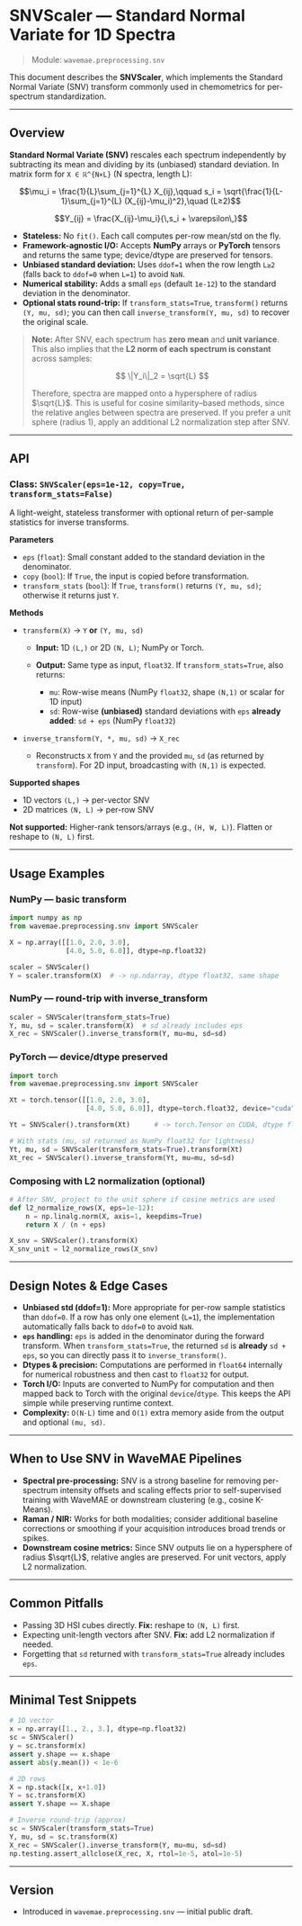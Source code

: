# SNVScaler — Standard Normal Variate for 1D Spectra

> Module: `wavemae.preprocessing.snv`

This document describes the **SNVScaler**, which implements the Standard Normal Variate (SNV) transform commonly used in chemometrics for per-spectrum standardization.

---

## Overview

**Standard Normal Variate (SNV)** rescales each spectrum independently by subtracting its mean and dividing by its (unbiased) standard deviation. In matrix form for `X ∈ ℝ^{N×L}` (N spectra, length L):

```math
\mu_i = \frac{1}{L}\sum_{j=1}^{L} X_{ij},\qquad
s_i = \sqrt{\frac{1}{L-1}\sum_{j=1}^{L} (X_{ij}-\mu_i)^2},\quad (L≥2)
```
```math
Y_{ij} = \frac{X_{ij}-\mu_i}{\,s_i + \varepsilon\,}
```

* **Stateless:** No `fit()`. Each call computes per-row mean/std on the fly.
* **Framework-agnostic I/O:** Accepts **NumPy** arrays or **PyTorch** tensors and returns the same type; device/dtype are preserved for tensors.
* **Unbiased standard deviation:** Uses `ddof=1` when the row length `L≥2` (falls back to `ddof=0` when `L=1`) to avoid `NaN`.
* **Numerical stability:** Adds a small `eps` (default `1e-12`) to the standard deviation in the denominator.
* **Optional stats round-trip:** If `transform_stats=True`, `transform()` returns `(Y, mu, sd)`; you can then call `inverse_transform(Y, mu, sd)` to recover the original scale.

> **Note:** After SNV, each spectrum has **zero mean** and **unit variance**. This also implies that the **L2 norm of each spectrum is constant** across samples:
>
> $$
> \|Y_i\|_2 = \sqrt{L}
> $$
>
> Therefore, spectra are mapped onto a hypersphere of radius $\sqrt{L}$. This is useful for cosine similarity–based methods, since the relative angles between spectra are preserved. If you prefer a unit sphere (radius 1), apply an additional L2 normalization step after SNV.

---

## API

### Class: `SNVScaler(eps=1e-12, copy=True, transform_stats=False)`

A light-weight, stateless transformer with optional return of per-sample statistics for inverse transforms.

**Parameters**

* `eps` (`float`): Small constant added to the standard deviation in the denominator.
* `copy` (`bool`): If `True`, the input is copied before transformation.
* `transform_stats` (`bool`): If `True`, `transform()` returns `(Y, mu, sd)`; otherwise it returns just `Y`.

**Methods**

* `transform(X)` → `Y` **or** `(Y, mu, sd)`

  * **Input:** 1D `(L,)` or 2D `(N, L)`; NumPy or Torch.
  * **Output:** Same type as input, `float32`. If `transform_stats=True`, also returns:

    * `mu`: Row-wise means (NumPy `float32`, shape `(N,1)` or scalar for 1D input)
    * `sd`: Row-wise **(unbiased)** standard deviations with `eps` **already added**: `sd + eps` (NumPy `float32`)
* `inverse_transform(Y, *, mu, sd)` → `X_rec`

  * Reconstructs `X` from `Y` and the provided `mu`, `sd` (as returned by `transform`). For 2D input, broadcasting with `(N,1)` is expected.

**Supported shapes**

* 1D vectors `(L,)` → per-vector SNV
* 2D matrices `(N, L)` → per-row SNV

**Not supported:** Higher-rank tensors/arrays (e.g., `(H, W, L)`). Flatten or reshape to `(N, L)` first.

---

## Usage Examples

### NumPy — basic transform

```python
import numpy as np
from wavemae.preprocessing.snv import SNVScaler

X = np.array([[1.0, 2.0, 3.0],
              [4.0, 5.0, 6.0]], dtype=np.float32)

scaler = SNVScaler()
Y = scaler.transform(X)  # -> np.ndarray, dtype float32, same shape
```

### NumPy — round-trip with inverse_transform

```python
scaler = SNVScaler(transform_stats=True)
Y, mu, sd = scaler.transform(X)  # sd already includes eps
X_rec = SNVScaler().inverse_transform(Y, mu=mu, sd=sd)
```

### PyTorch — device/dtype preserved

```python
import torch
from wavemae.preprocessing.snv import SNVScaler

Xt = torch.tensor([[1.0, 2.0, 3.0],
                   [4.0, 5.0, 6.0]], dtype=torch.float32, device="cuda")

Yt = SNVScaler().transform(Xt)      # -> torch.Tensor on CUDA, dtype float32

# With stats (mu, sd returned as NumPy float32 for lightness)
Yt, mu, sd = SNVScaler(transform_stats=True).transform(Xt)
Xt_rec = SNVScaler().inverse_transform(Yt, mu=mu, sd=sd)
```

### Composing with L2 normalization (optional)

```python
# After SNV, project to the unit sphere if cosine metrics are used
def l2_normalize_rows(X, eps=1e-12):
    n = np.linalg.norm(X, axis=1, keepdims=True)
    return X / (n + eps)

X_snv = SNVScaler().transform(X)
X_snv_unit = l2_normalize_rows(X_snv)
```

---

## Design Notes & Edge Cases

* **Unbiased std (ddof=1):** More appropriate for per-row sample statistics than `ddof=0`. If a row has only one element (`L=1`), the implementation automatically falls back to `ddof=0` to avoid `NaN`.
* **`eps` handling:** `eps` is added in the denominator during the forward transform. When `transform_stats=True`, the returned `sd` is **already** `sd + eps`, so you can directly pass it to `inverse_transform()`.
* **Dtypes & precision:** Computations are performed in `float64` internally for numerical robustness and then cast to `float32` for output.
* **Torch I/O:** Inputs are converted to NumPy for computation and then mapped back to Torch with the original `device`/`dtype`. This keeps the API simple while preserving runtime context.
* **Complexity:** `O(N·L)` time and `O(1)` extra memory aside from the output and optional `(mu, sd)`.

---

## When to Use SNV in WaveMAE Pipelines

* **Spectral pre-processing:** SNV is a strong baseline for removing per-spectrum intensity offsets and scaling effects prior to self-supervised training with WaveMAE or downstream clustering (e.g., cosine K-Means).
* **Raman / NIR:** Works for both modalities; consider additional baseline corrections or smoothing if your acquisition introduces broad trends or spikes.
* **Downstream cosine metrics:** Since SNV outputs lie on a hypersphere of radius $\sqrt{L}$, relative angles are preserved. For unit vectors, apply L2 normalization.

---

## Common Pitfalls

* Passing 3D HSI cubes directly. **Fix:** reshape to `(N, L)` first.
* Expecting unit-length vectors after SNV. **Fix:** add L2 normalization if needed.
* Forgetting that `sd` returned with `transform_stats=True` already includes `eps`.

---

## Minimal Test Snippets

```python
# 1D vector
x = np.array([1., 2., 3.], dtype=np.float32)
sc = SNVScaler()
y = sc.transform(x)
assert y.shape == x.shape
assert abs(y.mean()) < 1e-6

# 2D rows
X = np.stack([x, x+1.0])
Y = sc.transform(X)
assert Y.shape == X.shape

# Inverse round-trip (approx)
sc = SNVScaler(transform_stats=True)
Y, mu, sd = sc.transform(X)
X_rec = SNVScaler().inverse_transform(Y, mu=mu, sd=sd)
np.testing.assert_allclose(X_rec, X, rtol=1e-5, atol=1e-5)
```

---

## Version

* Introduced in `wavemae.preprocessing.snv` — initial public draft.
